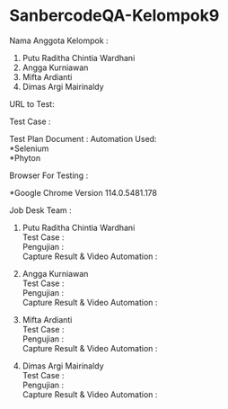 # SanbercodeQA-Kelompok9

 Nama Anggota Kelompok :
 1. Putu Raditha Chintia Wardhani <br>
 2. Angga Kurniawan <br>
 3. Mifta Ardianti <br>
 4. Dimas Argi Mairinaldy<br>


URL to Test: 

Test Case : 

Test Plan Document : 
Automation Used:<br>
*Selenium<br>
*Phyton<br>

Browser For Testing : <br>

\*Google Chrome Version 114.0.5481.178 <br>

Job Desk Team :

1. Putu Raditha Chintia Wardhani <br>
   Test Case : <br>
   Pengujian : <br>
   Capture Result & Video Automation : <br>

2. Angga Kurniawan <br>
   Test Case : <br>
   Pengujian : <br>
   Capture Result & Video Automation : <br>

3. Mifta Ardianti <br>
   Test Case : <br>
   Pengujian : <br>
   Capture Result & Video Automation : <br>

4. Dimas Argi Mairinaldy <br>
   Test Case : <br>
   Pengujian : <br>
   Capture Result & Video Automation : <br>

